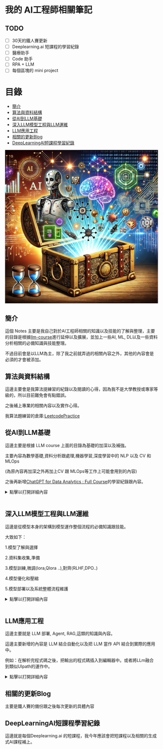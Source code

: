 # 我的 AI工程師相關筆記

## TODO

 - [ ] 30天的鐵人賽更新
 - [ ] Deeplearning.ai 短課程的學習紀錄
 - [ ] 醫療助手
 - [ ] Code 助手
 - [ ] RPA + LLM
 - [ ] 每個區塊的 mini project 

# 目錄

- [簡介](#簡介)
- [算法與資料結構](#算法與資料結構)
- [從AI到LLM基礎](#從ai到llm基礎)
- [深入LLM模型工程與LLM運維](#深入llm模型工程與llm運維)
- [LLM應用工程](#llm應用工程)
- [相關的更新Blog](#相關的更新blog)
- [DeepLearningAI短課程學習紀錄](#deeplearningai短課程學習紀錄)

![cover](./img/aie_cover.png)

## 簡介

這個 Notes 主要是我自己對於AI工程師相關的知識以及技能的了解與整理，主要的目錄是根據[llm-course](https://github.com/mlabonne/llm-course)進行延伸以及擴展，並加上一些AI, ML, DL以及一些資料分析相關的必備知識與技能整理。

不過目前會是以LLM為主，除了我之前就弄過的相關內容之外，其他的內容會是必須的才會被添加。

## 算法與資料結構

這邊主要會是我算法提練習的紀錄以及閱讀的心得，因為我不是大學教授或專家等級的，所以目前難免會有點錯誤。

之後補上專業的相關內容以及實作心得。

我算法題練習的倉庫:[LeetcodePractice](https://github.com/markl-a/LeetcodePractice)

## 從AI到LLM基礎

這邊主要是根據 LLM course 上面的目錄為基礎的加深以及補強。

主要內容為數學基礎,資料分析跟處理,機器學習,深度學習中的 NLP 以及 CV 和 MLOps

(為原內容再加深之外再加上CV 跟 MLOps等工作上可能會用到的內容)

之後再新增[ChatGPT for Data Analytics : Full Course](https://youtu.be/uhyMqbZI6rM?si=ebSO8H07ELUZn57z)的學習紀錄跟內容。

<details>
<summary>點擊以打開詳細內容</summary>

![從AI到LLM基礎](./img/從AI到LLM基礎.png)

### 1. 機器學習數學基礎

在掌握機器學習之前，了解支撐了這些演算法的基本數學概念非常重要。不過其實大概看這三個影片課程大概就可以了，這一系列的影片教學有教學跟實作，其他的就有興趣再看。

1.線性代數:[Linear Algebra for Machine Learning](https://www.youtube.com/playlist?list=PLRDl2inPrWQW1QSWhBU0ki-jq_uElkh2a)

這對於理解許多演算法至關重要，尤其是深度學習中使用的演算法。關鍵概念包括向量、矩陣、行列式、特徵值和特徵向量、向量空間和線性變換。
  
2.微積分:[Calculus for Machine Learning ](https://www.youtube.com/playlist?list=PLRDl2inPrWQVu2OvnTvtkRpJ-wz-URMJx)

許多機器學習演算法涉及連續函數的最佳化，這需要了解導數、積分、極限和級數。另外多變量微積分和梯度的概念也很重要。
 
3.機率與統計:[Probability for Machine Learning ](https://www.youtube.com/playlist?list=PLRDl2inPrWQWwJ1mh4tCUxlLfZ76C1zge)

這些對於理解模型如何從數據中學習並做出預測至關重要。 關鍵概念包括機率論、隨機變數、機率分佈、期望、變異數、協方差、相關性、假設檢定、信賴區間、最大似然估計和貝葉斯推理。

<details>
<summary>點擊以打開可延伸的閱讀以及參考連結：</summary>
  
</br>
可延伸的閱讀以及參考：

</br>

電子書：

- [深度學習中的數學](https://github.com/jash-git/Jash-good-idea-20200304-001/blob/master/CN%20AI%20book/%E6%B7%B1%E5%BA%A6%E5%AD%A6%E4%B9%A0%E7%9A%84%E6%95%B0%E5%AD%A6.pdf)

- [深度學習基礎以及數學原理](https://github.com/HaoMood/File/blob/master/%E6%B7%B1%E5%BA%A6%E5%AD%A6%E4%B9%A0%E5%9F%BA%E7%A1%80%E5%8F%8A%E6%95%B0%E5%AD%A6%E5%8E%9F%E7%90%86.pdf)

其他相關連結：

- [動手深度學習-中的預備知識那章](https://zh-v2.d2l.ai/d2l-zh-pytorch.pdf)
- [動手深度學習這本書也能讓一般人大致上了解深度學習的運作](http://zh.gluon.ai/chapter_introduction/deep-learning-intro.html)
- [Blog- 深度學習(Deep Learning)-數學整理](https://dysonma.github.io/2021/01/27/%E6%B7%B1%E5%BA%A6%E5%AD%B8%E7%BF%92-Deep-Learning-%E6%95%B8%E5%AD%B8%E6%95%B4%E7%90%86/)
- [Blog- 機器/深度學習-基礎數學篇(一)(內容跟上面雷同)](https://chih-sheng-huang821.medium.com/%E6%A9%9F%E5%99%A8%E5%AD%B8%E7%BF%92-%E5%9F%BA%E7%A4%8E%E6%95%B8%E5%AD%B8%E7%AF%87-%E4%B8%80-1c8337179ad6)
- [我是如何學習深度學習中的數學的？(可參考方法)](https://yanwei-liu.medium.com/%E6%88%91%E6%98%AF%E5%A6%82%E4%BD%95%E5%AD%B8%E7%BF%92%E6%B7%B1%E5%BA%A6%E5%AD%B8%E7%BF%92%E4%B8%AD%E7%9A%84%E6%95%B8%E5%AD%B8%E7%9A%84-a26eee623638)

- [深度學習經典(花書)](https://github.com/ytin16/awesome-machine-learning-1/blob/master/Deep-Learning%E8%8A%B1%E4%B9%A6-%E3%80%8A%E6%B7%B1%E5%BA%A6%E5%AD%A6%E4%B9%A0%E3%80%8B-%E4%B8%AD%E6%96%87%E7%89%88.pdf)

- [深度學習經典(花書)中的數學推導](https://github.com/MingchaoZhu/DeepLearning)

- [繁中的深度學習中的數學相關資料](https://hackmd.io/@changken/rkukooSGS#%E6%A9%9F%E5%99%A8%E5%AD%B8%E7%BF%92%E5%8F%8A%E6%B7%B1%E5%BA%A6%E5%AD%B8%E7%BF%92%E7%9A%84%E8%B3%87%E6%96%99)
- [用 Python 學微積分](https://ryancheunggit.gitbooks.io/calculus-with-python/content/01Functions.html)
- [機器學習的數學基礎：矩陣篇](http://www.hahack.com/math/math-matrix/)
- [機器學習的數學基礎：向量篇](http://www.hahack.com/math/math-vector/)
- [機器學習的數學基礎：線性代數進階篇](http://www.hahack.com/math/math-linear-algebra-graded/)
- [Python for Probability, Statistics, and Machine Learning](https://github.com/unpingco/Python-for-Probability-Statistics-and-Machine-Learning)
- [Think Bayes](https://greenteapress.com/wp/think-bayes/)
- [統計分佈 方開泰教授 王元教授](http://item.jd.com/12019664.html)
- [概率論與數理統計 陳希孺教授](https://www.amazon.cn/dp/B073LBYPZ4/ref=sr_1_1?ie=UTF8&qid=1546071311&sr=8-1&keywords=陈希儒)
- [Linear Regression in Python with Scikit-Learn](https://stackabuse.com/linear-regression-in-python-with-scikit-learn/)
- [線性代數自學課程，國內外學習資源](https://selflearningsuccess.com/linear-algebra-courses/#Mathematics_for_Machine_Learning_Linear_Algebra): 本文彙整國內外線性代數自學課程，提供給規劃學習線性代數的朋友們參考。
- [3Blue1Brown - 線性代數的本質](https://www.youtube.com/watch?v=fNk_zzaMoSs&list=PLZHQObOWTQDPD3MizzM2xVFitgF8hE_ab): 此系列的影片介紹幾何相關的概念
- [StatQuest with Josh Starmer - 統計基礎知識](https://www.youtube.com/watch?v=qBigTkBLU6g&list=PLblh5JKOoLUK0FLuzwntyYI10UQFUhsY9): 為許多統計概念提供簡單明了的解釋。
- [Aerin女士的AP統計直觀理解](https://automata88.medium.com/list/cacc224d5e7d): 提供每個機率分佈背後的Medium文章清單。
- [沉浸式線性代數](https://immersivemath.com/ila/learnmore.html): 線性代數的另一種圖像化詮釋.
- [Khan Academy - 線性代數](https://www.khanacademy.org/math/linear-algebra): 非常適合初學者，因為它以非常直觀的方式解釋了概念。
- [Khan Academy - 微積分](https://www.khanacademy.org/math/calculus-1): 一門涵蓋微積分所有基礎知識的互動課程。
- [Khan Academy - 機率與統計](https://www.khanacademy.org/math/statistics-probability): 以易於理解的格式提供材料。
---
</details>

### 2. AI簡介

- **AI大致的歷史跟介紹**:
    - [人工智慧史-維基百科](https://zh.wikipedia.org/zh-tw/%E4%BA%BA%E5%B7%A5%E6%99%BA%E8%83%BD%E5%8F%B2)
    - [人工智慧到生成式AI的發展(2010 ~2024)](https://github.com/markl-a/My-AI-Engineer-s-Notes/blob/main/1.%E5%BE%9EAI%E5%88%B0LLM%E5%9F%BA%E7%A4%8E/1.AI%2CML/%E4%BA%BA%E5%B7%A5%E6%99%BA%E6%85%A7%E5%88%B0%E7%94%9F%E6%88%90%E5%BC%8FAI%E7%9A%84%E7%99%BC%E5%B1%95(2010%20~2024).md)

- **AI課程推薦**:

    -  這邊我推薦大致可以通過這個課程入門AI:
        [Harvard CS50’s Artificial Intelligence with Python – Full University Course](https://youtu.be/5NgNicANyqM?si=yTbD-6wCbPYzsCVL)

        下面的課程在學完之後也可以參考下，不過基本上面那個應該就足夠了。

        [General Intro | Stanford CS221: Artificial Intelligence: Principles and Techniques (Autumn 2021)](https://youtu.be/ZiwogMtbjr4?si=1KUL6JkiQE7qyiju)

        [MIT 6.034 Artificial Intelligence, Fall 2010](https://youtu.be/TjZBTDzGeGg?si=9qV18PmDo9i63Qxsu)

        可以從上面的內容發現，隨著時間的演變，這些基礎學科的內容著重的部分其實也有很多改變，所以要學的話大概也就學自己需要的就可以了。

### 3. 機器學習與Python

Python 是一種強大而靈活的程式語言，由於其可讀性、一致性和強大的資料科學庫生態系統，特別適合機器學習。


- **Python基礎**: Python程式設計需要很好地理解基本語法、資料類型、錯誤處理和物件導向程式設計。
    -  推薦閱讀,應用-[Python自學從哪開始？線上免費資源一次告訴你！](https://blog.luckertw.com/python-learning/)
    - 其實去 freecode camp 練下大概就可以了，程式語言只要會C ,C++的話，除了彙編語言或verilog這類的語言之外其他的語言就不會相差太多。
    - 在弄清楚基本的原理後，實作的項目可參考: [Project-based-learning](https://github.com/practical-tutorials/project-based-learning?tab=readme-ov-file#python)
- **資料科學函式庫**: 包括熟悉用於數值運算的 NumPy、用於資料操作和分析的 Pandas、用於資料視覺化的 Matplotlib 和 Seaborn。
    -  推薦閱讀,應用-[Data Analysis with Python - Full Course for Beginners (Numpy, Pandas, Matplotlib, Seaborn)](https://youtu.be/r-uOLxNrNk8?si=vHI8UVb-CvwmPgzY)
- **資料預處理**: 這涉及特徵縮放和標準化、處理缺失資料、異常值檢測、分類資料編碼以及將資料拆分為訓練集、驗證集和測試集。
    -  推薦閱讀,應用- 概覽[[資料分析&機器學習] 第2.4講：資料前處理(Missing data, One-hot encoding, Feature Scaling)](https://medium.com/jameslearningnote/%E8%B3%87%E6%96%99%E5%88%86%E6%9E%90-%E6%A9%9F%E5%99%A8%E5%AD%B8%E7%BF%92-%E7%AC%AC2-4%E8%AC%9B-%E8%B3%87%E6%96%99%E5%89%8D%E8%99%95%E7%90%86-missing-data-one-hot-encoding-feature-scaling-3b70a7839b4a)
    -  推薦閱讀,應用-[[機器學習筆記]數據預處理](https://doremi31618.medium.com/%E6%A9%9F%E5%99%A8%E5%AD%B8%E7%BF%92%E7%AD%86%E8%A8%98-%E6%95%B8%E6%93%9A%E9%A0%90%E8%99%95%E7%90%8601-ae90853978da)
- **機器學習課程**:[Machine Learning in 2024 – Beginner's Course](https://youtu.be/bmmQA8A-yUA?si=_2Ga-3WKdar_80fj)
- **機器學習函式庫**: 熟練使用 Scikit-learn（一個提供多種監督和非監督學習演算法的函式庫）至關重要。了解如何實現線性迴歸、邏輯迴歸、決策樹、隨機森林、k 最近鄰 (K-NN) 和 K 均值聚類等演算法非常重要。PCA 和 t-SNE 等降維技術也有助於視覺化高維度資料。
    -  推薦閱讀,應用(裡面有ipynb)-[Scikit-learn Crash Course - Machine Learning Library for Python](https://www.youtube.com/watch?v=0B5eIE_1vpU&t=240s)
    -  推薦閱讀,應用(裡面有ipynb)-[Python for Data Science Course – Hands-on Projects with EDA, AB Testing & Business Intelligence](https://youtu.be/FTpmwX94_Yo?si=6ctmP5mvrXas88y4)


📚 資源：

- [Python 資料科學手冊(裡面有ipynb ,colab)](https://jakevdp.github.io/PythonDataScienceHandbook/)
- [Real Python](https://realpython.com/): 綜合資源，包含初學者和進階 Python 概念的文章和教學。
- [freeCodeCamp - 學習 Python](https://www.youtube.com/watch?v=rfscVS0vtbw): 長影片，完整介紹了 Python 中的所有核心概念。
- [Python 資料科學手冊](https://jakevdp.github.io/PythonDataScienceHandbook/): 免費的數位書籍，是學習 pandas、NumPy、Matplotlib 和 Seaborn 的絕佳資源。
- [freeCodeCamp - 適合所有人的機器學習](https://youtu.be/i_LwzRVP7bg): 為初學者介紹不同的機器學習演算法。
- [Udacity - 機器學習簡介](https://www.udacity.com/course/intro-to-machine-learning--ud120): 免費課程，涵蓋 PCA 和其他幾個機器學習概念。

---
### 4. 神經網絡,深度學習與自然語言處理(NLP)和電腦視覺(CV)

- **基礎知識**: 這包括理解神經網路的結構，例如層、權重、偏差和激活函數（sigmoid、tanh、ReLU 等）
    - [3Blue1Brown - 什麼是神經網路？](https://www.youtube.com/watch?v=aircAruvnKk): 該影片直觀地解釋了神經網路及其內部運作原理。
- **深度學習框架**: 目前是在深度學習框架方面還是 Pytorch 最熱門，但是有些老應用跟某些 Google 相關的應用仍還是使用 Tensorflow 。假如要入門的話建議下面四個連結找一個入門並實作一個應用即可。
    - [freeCodeCamp - 深度學習速成課程](https://www.youtube.com/watch?v=VyWAvY2CF9c): 此影片簡潔地介紹了深度學習中所有最重要的概念。
    - [動手深度學習官網](https://zh.d2l.ai/chapter_linear-networks/index.html)
    - [動手深度學習包含 tensorflow,pytorch 程式碼的教學，不過要自己debug](https://zh-v2.d2l.ai/d2l-zh.zip)
    - [pytorch官網教學](https://pytorch.org/tutorials/beginner/basics/intro.html):建議學習路線: Introduction to PyTorch ->Image and Video ,Audio ,Text 按需學習，只學需要的就好(建議只先選一個)。
    - [tensorflow 官網教學](https://www.tensorflow.org/tutorials?hl=zh-tw): Begginner -> Adanced(也是建議按需學習)
- **訓練與最佳化**: 熟悉反向傳播和不同類型的損失函數，例如均方誤差 (MSE) 和交叉熵。了解各種最佳化演算法，例如梯度下降、隨機梯度下降、RMSprop 和 Adam。
神經網路是許多機器學習模型的基本組成部分，特別是在深度學習領域。為了有效地利用它們，全面了解它們的設計和機制至關重要。
- **過度擬合**: 了解過度擬合的概念（模型在訓練資料上表現良好，但在未見過的資料上表現不佳）並學習各種正則化技術（dropout、L1/L2 正則化、提前停止、資料增強）來防止過度擬合。
- **實作多層感知器 (MLP)**: 使用 PyTorch 建構 MLP，也稱為全連接網路。
  
📚 其他資源:
- [Patrick Loeber - PyTorch 教學](https://www.youtube.com/playlist?list=PLqnslRFeH2UrcDBWF5mfPGpqQDSta6VK4): 為初學者學習 PyTorch 的系列影片。

---

#### 4.1 電腦視覺(CV)

電腦視覺 (Computer Vision)：電腦視覺是人工智慧的一個分支，它使電腦能夠從數位圖像和影片中提取、分析和理解有意義的資訊。電腦視覺的應用範圍廣泛，從自動駕駛汽車到醫學影像分析，再到增強現實。


**深度學習在計算機視覺中的應用**涉及到使用深度神經網絡（如卷積神經網絡）來進行圖像識別、分類、分割等任務。這些技術已廣泛應用於自動駕駛、醫療影像分析、監控系統等領域。

### 1. **卷積神經網絡 (CNN) 基礎**
- **基本結構**: 學習CNN的基本結構，包括卷積層、池化層、激活函數和全連接層。
- **經典架構**: 了解經典的CNN架構如LeNet、AlexNet、VGG、GoogLeNet、ResNet等，以及它們在ImageNet等大型數據集上的應用。

    - [Stanford CS231n: Convolutional Neural Networks for Visual Recognition](http://cs231n.stanford.edu/): 深入了解CNN理論和實踐的課程資源。
    - [Andrew Ng's Deep Learning Specialization](https://www.coursera.org/specializations/deep-learning): 包括卷積神經網絡的專門課程。

### 2. **圖像分類與識別**
- **圖像分類**: 使用深度學習模型進行圖像分類任務，包括單標籤和多標籤分類。
- **物體檢測**: 了解區域提議網絡（RPN）及其在Faster R-CNN中的應用，以及其他物體檢測方法如YOLO和SSD。

    - [YOLO: Real-Time Object Detection](https://pjreddie.com/darknet/yolo/): 了解YOLO算法的實際應用。
    - [Faster R-CNN Paper](https://arxiv.org/abs/1506.01497): 了解物體檢測中的Faster R-CNN模型。

### 3. **圖像分割**
- **語義分割**: 使用全卷積網絡（FCN）、U-Net等模型對圖像進行像素級的分類。
- **實例分割**: 了解Mask R-CNN等模型，實現對圖像中不同物體實例的區分。

    - [U-Net Paper](https://arxiv.org/abs/1505.04597): 針對生物醫學圖像分割的U-Net模型介紹。
    - [Mask R-CNN Paper](https://arxiv.org/abs/1703.06870): 詳細介紹實例分割的Mask R-CNN模型。

### 4. **生成對抗網絡 (GAN)**
- **GAN基礎**: 學習生成對抗網絡的基本原理，包括生成器和判別器的設計。
- **應用**: 探索GAN在圖像生成、圖像風格轉換、超分辨率等方面的應用。

    - [Ian Goodfellow's GAN Paper](https://arxiv.org/abs/1406.2661): GAN的原始論文。
    - [DCGAN Tutorial](https://pytorch.org/tutorials/beginner/dcgan_faces_tutorial.html): 使用PyTorch進行DCGAN的實踐教程。

### 5. **基於Transformer的模型**
- **Vision Transformer (ViT)**: 了解Transformer架構在計算機視覺中的應用，特別是在圖像分類等任務中的表現。

    - [Vision Transformer Paper](https://arxiv.org/abs/2010.11929): 詳細介紹ViT的理論和應用。

### 6. **資源與實踐**
- **實踐平台**: 使用Kaggle等平台進行實踐，參與計算機視覺比賽和項目。
- **學習工具**: 使用TensorFlow、PyTorch等框架進行模型設計和訓練。

    - [PyTorch Documentation](https://pytorch.org/docs/stable/index.html): PyTorch的官方文檔和教程。
    - [TensorFlow for Deep Learning](https://www.tensorflow.org/learn): TensorFlow的深度學習指南。

這些內容涵蓋了深度學習在計算機視覺中的核心技術和應用，幫助學習者全面掌握從基礎到進階的知識與技能。

---

#### 4.2 自然語言處理(NLP)

NLP 是人工智慧的一個令人著迷的分支，它彌合了人類語言和機器理解之間的差距。從簡單的文字處理到理解語言的細微差別，NLP 在翻譯、情緒分析、聊天機器人等許多應用中發揮著至關重要的作用。

- **文字預處理**: 學習各種文字預處理步驟，例如分詞（將文字分割成單字或句子）、詞幹擷取（將單字還原為其詞根形式）、詞形還原（與詞幹擷取類似，但考慮上下文）、停用詞刪除等。
- **特徵提取技術**: 熟悉將文字資料轉換為機器學習演算法可以理解的格式的技術。主要方法包括詞袋 (BoW)、詞頻-逆文檔頻率 (TF-IDF) 和 n-gram。
- **詞嵌入**: 詞嵌入是一種詞表示形式，允許具有相似意義的詞具有相似的表示形式。主要方法包括 Word2Vec、GloVe 和 FastText。
    - [Jay Alammar - The Illustration Word2Vec](https://jalammar.github.io/illustrated-word2vec/):了解著名 Word2Vec 架構的一個好材料。
- **遞歸神經網路 (RNN)**: 了解 RNN 的工作原理，RNN 是一種設計用於處理序列資料的神經網路。探索 LSTM 和 GRU，這兩種能夠學習長期依賴關係的 RNN 變體。
    - [Jake Tae - PyTorch RNN from Scratch](https://jaketae.github.io/study/pytorch-rnn/): 在 PyTorch 中實用且簡單地實作 RNN、LSTM 和 GRU 模型。
    - [colah's blog - Understanding LSTM Networks](https://colah.github.io/posts/2015-08-Understanding-LSTMs/): 一篇更理論性的 LSTM 網路文章。
- **基於 Transformer 跟預訓練模型的 NLP**: 由於基於類 Transformer 的模型能處理之前其他 經典 NLP 模型處理的任務，並且大部分任務能做得更好，所以我覺得這是必學的一部分。
    - [NLP course from huggingface](https://huggingface.co/learn/nlp-course/chapter1/1)

📚 Resources:
- [RealPython - NLP with spaCy in Python](https://realpython.com/natural-language-processing-spacy-python/): 有關 Python 中用於 NLP 任務的 spaCy 函式庫的詳細指南。
- [Kaggle - NLP Guide](https://www.kaggle.com/learn-guide/natural-language-processing):一些 notebooks 和資源，用於 Python 中 NLP 的實踐解釋。 

</details>

<br>


## 深入LLM模型工程與LLM運維

這邊是從模型本身的架構到模型運作整個流程的必備知識跟技能。

大致如下：

1.模型了解與選擇

2.資料集收集,準備

3.模型訓練,微調(lora,Qlora ..),對齊(RLHF,DPO..)

4.模型優化和壓縮

5.模型部署以及系統整體流程維護

<details>
<summary>點擊以打開詳細內容</summary>

![roadmap_scientist](./img/roadmap_scientist.png)

</details>

<br>


## LLM應用工程

這邊主要就是 LLM 部署, Agent, RAG,這類的知識與內容。

這邊主要新增的內容是 LLM 結合自動化以及把 LLM 當作 API 結合到實際的應用中。

例如：在解析完程式碼之後，把輸出的程式碼插入到編輯器中。或者將LLm融合到類似UIpath的運作中。

<details>
<summary>點擊以打開詳細內容</summary>

![roadmap_engineer](./img/roadmap_engineer.png)

</details>

## 相關的更新Blog
主要是鐵人賽的備份跟之後每次更新的具體內容

## DeepLearningAI短課程學習紀錄
這邊就是每個Deeplearning.ai 的短課程，我今年應該會把短課程以及相關的生成式AI課程補上。
